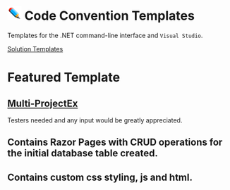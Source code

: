 # ![](/Assets/github-image32x32.png) Code Convention Templates
Templates for the .NET command-line interface and `Visual Studio`.

[Solution Templates](https://github.com/bboy77/Templates/tree/main/SolutionTemplates)

# Featured Template
## [Multi-ProjectEx](https://github.com/bboy77/Templates/tree/main/SolutionTemplates/Content/Multi-ProjectEx)
Testers needed and any input would be greatly appreciated.
## Contains Razor Pages with CRUD operations for the initial database table created.<br/>
## Contains custom css styling, js and html.


 
